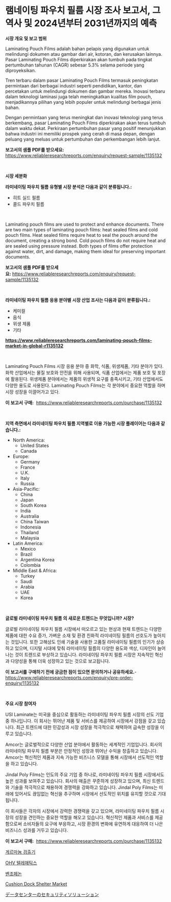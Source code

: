 <p><h1>램네이팅 파우치 필름 시장 조사 보고서, 그 역사 및 2024년부터 2031년까지의 예측</h1></p><p><strong>시장 개요 및 보고 범위</strong></p>
<p><p>Laminating Pouch Films adalah bahan pelapis yang digunakan untuk melindungi dokumen atau gambar dari air, kotoran, dan kerusakan lainnya. Pasar Laminating Pouch Films diperkirakan akan tumbuh pada tingkat pertumbuhan tahunan (CAGR) sebesar 5.3% selama periode yang diproyeksikan.</p><p>Tren terbaru dalam pasar Laminating Pouch Films termasuk peningkatan permintaan dari berbagai industri seperti pendidikan, kantor, dan percetakan untuk melindungi dokumen dan gambar mereka. Inovasi terbaru dalam teknologi laminasi juga telah meningkatkan kualitas film pouch, menjadikannya pilihan yang lebih populer untuk melindungi berbagai jenis bahan.</p><p>Dengan permintaan yang terus meningkat dan inovasi teknologi yang terus berkembang, pasar Laminating Pouch Films diperkirakan akan terus tumbuh dalam waktu dekat. Perkiraan pertumbuhan pasar yang positif menunjukkan bahwa industri ini memiliki prospek yang cerah di masa depan, dengan peluang yang meluas untuk pertumbuhan dan perkembangan lebih lanjut.</p></p>
<p><strong>보고서의 샘플 PDF를 받으세요:</strong> <a href="https://www.reliableresearchreports.com/enquiry/request-sample/1135132">https://www.reliableresearchreports.com/enquiry/request-sample/1135132</a></p>
<p>&nbsp;</p>
<p><strong>시장 세분화</strong></p>
<p><strong>라미네이팅 파우치 필름 유형별 시장 분석은 다음과 같이 분류됩니다.:</strong></p>
<p><ul><li>히트 실드 필름</li><li>콜드 파우치 필름</li></ul></p>
<p>&nbsp;</p>
<p><p>Laminating pouch films are used to protect and enhance documents. There are two main types of laminating pouch films: heat sealed films and cold pouch films. Heat sealed films require heat to seal the pouch around the document, creating a strong bond. Cold pouch films do not require heat and are sealed using pressure instead. Both types of films offer protection against water, dirt, and damage, making them ideal for preserving important documents.</p></p>
<p><strong>보고서의 샘플 PDF를 받으세요:</strong>&nbsp;<a href="https://www.reliableresearchreports.com/enquiry/request-sample/1135132">https://www.reliableresearchreports.com/enquiry/request-sample/1135132</a></p>
<p>&nbsp;</p>
<p><strong> 라미네이팅 파우치 필름 응용 분야별 시장 산업 조사는 다음과 같이 분류됩니다.:</strong></p>
<p><ul><li>케미컬</li><li>음식</li><li>위생 제품</li><li>기타</li></ul></p>
<p><strong><a href="https://www.reliableresearchreports.com/laminating-pouch-films-market-in-global-r1135132">https://www.reliableresearchreports.com/laminating-pouch-films-market-in-global-r1135132</a></strong></p>
<p>&nbsp;</p>
<p><p>Laminating Pouch Films 시장 응용 분야 중 화학, 식품, 위생제품, 기타 분야가 있다. 화학 산업에서는 물질 보호와 안전을 위해 사용되며, 식품 산업에서는 제품 보호 및 포장에 활용된다. 위생제품 분야에서는 제품의 위생적 요구를 충족시키고, 기타 산업에서도 다양한 용도로 사용된다. Laminating Pouch Films는 각 분야에서 중요한 역할을 하며 시장 성장을 이끌어가고 있다.</p></p>
<p><strong>이 보고서 구매:</strong>&nbsp; <a href="https://www.reliableresearchreports.com/purchase/1135132">https://www.reliableresearchreports.com/purchase/1135132</a></p>
<p>&nbsp;</p>
<p><strong>지역 측면에서 라미네이팅 파우치 필름 지역별로 이용 가능한 시장 플레이어는 다음과 같습니다.:</strong></p>
<p><ul>
    <li>
        North America:
        <ul>
            <li>United States</li>
            <li>Canada</li>
        </ul>
    </li>
    <li>
        Europe:
        <ul>
            <li>Germany</li>
            <li>France</li>
            <li>U.K.</li>
            <li>Italy</li>
            <li>Russia</li>
        </ul>
    </li>
    <li>
        Asia-Pacific:
        <ul>
            <li>China</li>
            <li>Japan</li>
            <li>South Korea</li>
            <li>India</li>
            <li>Australia</li>
            <li>China Taiwan</li>
            <li>Indonesia</li>
            <li>Thailand</li>
            <li>Malaysia</li>
        </ul>
    </li>
    <li>
        Latin America:
        <ul>
            <li>Mexico</li>
            <li>Brazil</li>
            <li>Argentina Korea</li>
            <li>Colombia</li>
        </ul>
    </li>
    <li>
        Middle East & Africa:
        <ul>
            <li>Turkey</li>
            <li>Saudi</li>
            <li>Arabia</li>
            <li>UAE</li>
            <li>Korea</li>
        </ul>
    </li>
    </ul></p>
<p>&nbsp;</p>
<p><strong>글로벌 라미네이팅 파우치 필름 의 새로운 트렌드는 무엇입니까? 시장?</strong></p>
<p><p>글로벌 라미네이팅 파우치 필름 시장에서 떠오르고 있는 현상과 현재 트렌드는 다양한 제품에 대한 수요 증가, 가벼운 소재 및 환경 친화적 라미네이팅 필름의 선호도가 높아지는 것입니다. 또한 고해상도 인쇄 기술을 사용한 고품질 라미네이팅 필름의 인기가 상승하고 있으며, 디지털 시대에 맞춰 라미네이팅 필름의 다양한 용도와 색상, 디자인이 늘어나는 것이 트렌드로 부상하고 있습니다. 라미네이팅 파우치 필름 시장은 지속적인 혁신과 다양성을 통해 더욱 성장하고 있는 것으로 보고됩니다.</p></p>
<p><strong>이 보고서를 구매하기 전에 궁금한 점이 있으면 문의하거나 공유하세요.</strong>- <a href="https://www.reliableresearchreports.com/enquiry/pre-order-enquiry/1135132">https://www.reliableresearchreports.com/enquiry/pre-order-enquiry/1135132</a></p>
<p>&nbsp;</p>
<p><strong>주요 시장 참여자</strong></p>
<p><p>USI Laminate는 미국을 중심으로 활동하는 라미네이팅 파우치 필름 시장의 선도 기업 중 하나입니다. 이 회사는 뛰어난 제품 및 서비스를 제공하여 시장에서 강점을 갖고 있습니다. 최근 트렌드에 대한 민감성과 시장 성장을 적극적으로 채택하여 급속한 성장을 이루고 있습니다.</p><p>Amcor는 글로벌적으로 다양한 산업 분야에서 활동하는 세계적인 기업입니다. 회사의 라미네이팅 파우치 필름 부문은 안정적인 성장과 뛰어난 수익을 창출하고 있습니다. Amcor는 혁신적인 제품과 지속 가능한 비즈니스 모델을 통해 시장에서 선도적인 역할을 하고 있습니다.</p><p>Jindal Poly Films는 인도의 주요 기업 중 하나로, 라미네이팅 파우치 필름 시장에서도 높은 성과를 보여주고 있습니다. 회사의 매출은 꾸준하게 성장하고 있으며, 최신 트렌드와 기술을 적극적으로 채용하여 경쟁력을 강화하고 있습니다. Jindal Poly Films는 미래에 있어서도 끊임없는 혁신을 추구하며 시장에서 선도적인 위치를 유지할 것으로 기대됩니다.</p><p>이 회사들은 각자의 시장에서 강력한 경쟁력을 갖고 있으며, 라미네이팅 파우치 필름 시장의 성장을 견인하는 중요한 역할을 해오고 있습니다. 혁신적인 제품과 서비스를 제공함으로써 소비자들의 요구에 부응하고, 시장 환경의 변화에 유연하게 대응하여 더 나은 비즈니스 성과를 거두고 있습니다.</p></p>
<p><strong>이 보고서 구매:</strong>&nbsp;&nbsp;<a href="https://www.reliableresearchreports.com/purchase/1135132">https://www.reliableresearchreports.com/purchase/1135132</a></p>
<p><p><a href="https://github.com/CliftonFisher9067/Market-Research-Report-List-1/blob/main/613756426582.md">게르마늄 검출기</a></p><p><a href="https://medium.com/@jomosley1999/%EC%98%A4%ED%86%A0%EB%B0%94%EC%9D%B4-ohv-%ED%85%94%EB%A0%88%EB%A7%A4%ED%8B%B1%EC%8A%A4-%EC%8B%9C%EC%9E%A5-%EB%B6%84%EC%84%9D-%EA%B8%80%EB%A1%9C%EB%B2%8C-%EC%82%B0%EC%97%85-%EC%A0%84%EB%A7%9D%EA%B3%BC-%EC%98%88%EC%B8%A1-2024%EB%85%84%EB%B6%80%ED%84%B0-2031%EB%85%84-3c9c3589b8ce">OHV 텔레매틱스</a></p><p><a href="https://github.com/fernandotryO5lson96765/Market-Research-Report-List-1/blob/main/944893326583.md">벤조페논</a></p><p><a href="https://github.com/dx0328/Market-Research-Report-List-2/blob/main/cushion-dock-shelter-market.md">Cushion Dock Shelter Market</a></p><p><a href="https://medium.com/@darieenson678546/%E3%83%87%E3%83%BC%E3%82%BF%E3%82%BB%E3%83%B3%E3%82%BF%E3%83%BC%E3%81%AE%E3%82%BB%E3%82%AD%E3%83%A5%E3%83%AA%E3%83%86%E3%82%A3%E3%82%BD%E3%83%AA%E3%83%A5%E3%83%BC%E3%82%B7%E3%83%A7%E3%83%B3%E5%B8%82%E5%A0%B4%E5%88%86%E6%9E%90-%E3%81%9D%E3%81%AEcagr-%E5%B8%82%E5%A0%B4%E3%82%BB%E3%82%B0%E3%83%A1%E3%83%B3%E3%83%86%E3%83%BC%E3%82%B7%E3%83%A7%E3%83%B3-%E3%82%B0%E3%83%AD%E3%83%BC%E3%83%90%E3%83%AB%E7%94%A3%E6%A5%AD%E6%A6%82%E8%A6%B3-6fe3a80fb633">データセンターのセキュリティソリューション</a></p></p>